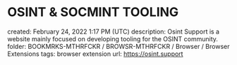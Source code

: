 # OSINT & SOCMINT TOOLING

created: February 24, 2022 1:17 PM (UTC)
description: Osint Support is a website mainly focused on developing tooling for the OSINT community.
folder: BOOKMRKS-MTHRFCKR / BROWSR-MTHRFCKR / Browser / Browser Extensions
tags: browser extension
url: https://osint.support